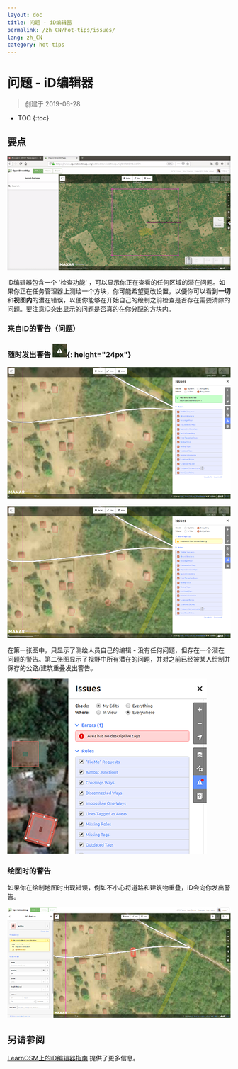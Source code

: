```yaml
---
layout: doc
title: 问题 - iD编辑器
permalink: /zh_CN/hot-tips/issues/
lang: zh_CN
category: hot-tips
---
```


问题 - iD编辑器
============

> 创建于 2019-06-28  

- TOC
{:toc}

要点
--------------

![issues][]

iD编辑器包含一个 '检查功能' ，可以显示你正在查看的任何区域的潜在问题。如果你正在任务管理器上测绘一个方块，你可能希望更改设置，以便你可以看到**一切**和**视图内**的潜在错误，以便你能够在开始自己的绘制之前检查是否存在需要清除的问题。要注意iD突出显示的问题是否真的在你分配的方块内。  

### 来自iD的警告（问题） ###

### 随时发出警告 ![id issues icon]{: height="24px"}

![id issues][]

![id issues everywhere][]

在第一张图中，只显示了测绘人员自己的编辑 - 没有任何问题，但存在一个潜在问题的警告。第二张图显示了视野中所有潜在的问题，并对之前已经被某人绘制并保存的公路/建筑重叠发出警告。  

![Error][]

### 绘图时的警告

如果你在绘制地图时出现错误，例如不小心将道路和建筑物重叠，iD会向你发出警告。  

![warn when mapping][]

另请参阅  
---------

[LearnOSM上的iD编辑器指南](/zh_CN/beginner/id-editor/) 提供了更多信息。


[issues]:/images/hot-tips/issues.gif "Tasking Manager selecting a square and loading into the iD editor"
[keymon]:/images/hot-tips/keymon.png
[id issues icon]: /images/hot-tips/id-issues.png
[warn when mapping]: /images/hot-tips/20190625-warn-when-mapping.png
[id issues]: /images/hot-tips/20190625-id-issues.png
[id issues everywhere]: /images/hot-tips/20190625-id-issues-everywhere.png
[Error]: /images/beginner/id-editor_error.png


